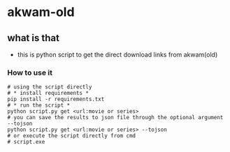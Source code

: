 # akwam-old
## what is that
 - this is python script to get the direct download links from akwam(old)
### How to use it
    # using the script directly
    # * install requirements *
    pip install -r requirements.txt
    # * run the script *
    python script.py get <url:movie or series>
    # you can save the results to json file through the optional argument --tojson
    python script.py get <url:movie or series> --tojson
    # or execute the script directly from cmd
    # script.exe

